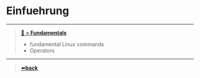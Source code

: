 # Einfuehrung

---
>[📄 » **Fundamentals**](gitDoku.md)
>   - fundamental Linux commands
>   - Operators
---
>[⬅️**back**](../README.md)
